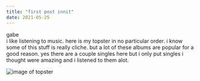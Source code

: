```yaml
---
title: "first post innit"
date: 2021-05-25
---
```


gabe  
i like listening to music. here is my topster in no particular order. i know some of this stuff is really cliche. but a lot of these albums are popular for a good reason. yes there are a couple singles here but i only put singles i thought were amazing and i listened to them alot.

![image of topster](https://github.com/GabrielIgnacio/github-pages-with-jekyll/blob/878cb7020f2fa2e1ac6be85e73bc8a10a2115007/images/updatedtopster.png)
